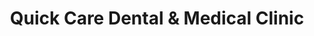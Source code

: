 ---
title: "Quick Care Dental & Medical Clinic"
url: /karachi/quick-care-dental-and-medical-clinic/
shop: general
---